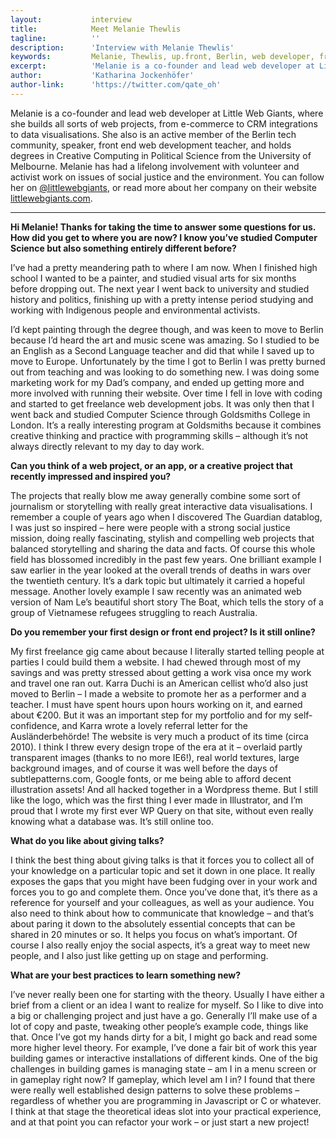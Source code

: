 ```yaml
---
layout:           interview
title:            Meet Melanie Thewlis
tagline:          ''
description:      'Interview with Melanie Thewlis'
keywords:         Melanie, Thewlis, up.front, Berlin, web developer, freelance
excerpt:          'Melanie is a co-founder and lead web developer at Little Web Giants, and is experienced in building all sorts of web projects, from e-commerce to CRM integrations to data visualisations. She is an active member of the Berlin tech community, speaker, front end web development teacher, and holds degrees in Creative Computing in Political Science from the University of Melbourne. Melanie has had a lifelong involvement with volunteer and activist work on issues of social justice and the environment.'
author:           'Katharina Jockenhöfer'
author-link:      'https://twitter.com/qate_oh'
---
```


Melanie is a co-founder and lead web developer at Little Web Giants, where she builds all sorts of web projects, from e-commerce to CRM integrations to data visualisations. She also is an active member of the Berlin tech community, speaker, front end web development teacher, and holds degrees in Creative Computing in Political Science from the University of Melbourne. Melanie has had a lifelong involvement with volunteer and activist work on issues of social justice and the environment. You can follow her on [@littlewebgiants](http://twitter.com/littlewebgiants), or read more about her company on their website [littlewebgiants.com](http://littlewebgiants.com).

<hr>

__Hi Melanie! Thanks for taking the time to answer some questions for us. How did you get to where you are now? I know you’ve studied Computer Science but also something entirely different before?__

I’ve had a pretty meandering path to where I am now. When I finished high school I wanted to be a painter, and studied visual arts for six months before dropping out. The next year I went back to university and studied history and politics, finishing up with a pretty intense period studying and working with Indigenous people and environmental activists.

I’d kept painting through the degree though, and was keen to move to Berlin because I’d heard the art and music scene was amazing. So I studied to be an English as a Second Language teacher and did that while I saved up to move to Europe.
Unfortunately by the time I got to Berlin I was pretty burned out from teaching and was looking to do something new. I was doing some marketing work for my Dad’s company, and ended up getting more and more involved with running their website. Over time I fell in love with coding and started to get freelance web development jobs.
It was only then that I went back and studied Computer Science through Goldsmiths College in London. It’s a really interesting program at Goldsmiths because it combines creative thinking and practice with programming skills – although it’s not always directly relevant to my day to day work.

__Can you think of a web project, or an app, or a creative project that recently impressed and inspired you?__

The projects that really blow me away generally combine some sort of journalism or storytelling with really great interactive data visualisations. I remember a couple of years ago when I discovered The Guardian datablog, I was just so inspired – here were people with a strong social justice mission, doing really fascinating, stylish and compelling web projects that balanced storytelling and sharing the data and facts.
Of course this whole field has blossomed incredibly in the past few years. One brilliant example I saw earlier in the year looked at the overall trends of deaths in wars over the twentieth century. It’s a dark topic but ultimately it carried a hopeful message.
Another lovely example I saw recently was an animated web version of Nam Le’s beautiful short story The Boat, which tells the story of a group of Vietnamese refugees struggling to reach Australia.

__Do you remember your first design or front end project? Is it still online?__

My first freelance gig came about because I literally started telling people at parties I could build them a website. I had chewed through most of my savings and was pretty stressed about getting a work visa once my work and travel one ran out.
Karra Duchi is an American cellist who’d also just moved to Berlin – I made a website to promote her as a performer and a teacher. I must have spent hours upon hours working on it, and earned about €200. But it was an important step for my portfolio and for my self-confidence, and Karra wrote a lovely referral letter for the Ausländerbehörde!
The website is very much a product of its time (circa 2010). I think I threw every design trope of the era at it – overlaid partly transparent images (thanks to no more IE6!), real world textures, large background images, and of course it was well before the days of subtlepatterns.com, Google fonts, or me being able to afford decent illustration assets! And all hacked together in a Wordpress theme.
But I still like the logo, which was the first thing I ever made in Illustrator, and I’m proud that I wrote my first ever WP Query on that site, without even really knowing what a database was. It’s still online too.

__What do you like about giving talks?__

I think the best thing about giving talks is that it forces you to collect all of your knowledge on a particular topic and set it down in one place. It really exposes the gaps that you might have been fudging over in your work and forces you to go and complete them. Once you’ve done that, it’s there as a reference for yourself and your colleagues, as well as your audience.
You also need to think about how to communicate that knowledge – and that’s about paring it down to the absolutely essential concepts that can be shared in 20 minutes or so. It helps you focus on what’s important.
Of course I also really enjoy the social aspects, it’s a great way to meet new people, and I also just like getting up on stage and performing.


__What are your best practices to learn something new?__

I’ve never really been one for starting with the theory. Usually I have either a brief from a client or an idea I want to realize for myself. So I like to dive into a big or challenging project and just have a go. Generally I’ll make use of a lot of copy and paste, tweaking other people’s example code, things like that.
Once I’ve got my hands dirty for a bit, I might go back and read some more higher level theory. For example, I’ve done a fair bit of work this year building games or interactive installations of different kinds. One of the big challenges in building games is managing state – am I in a menu screen or in gameplay right now? If gameplay, which level am I in? I found that there were really well established design patterns to solve these problems – regardless of whether you are programming in Javascript or C or whatever.
I think at that stage the theoretical ideas slot into your practical experience, and at that point you can refactor your work – or just start a new project!
